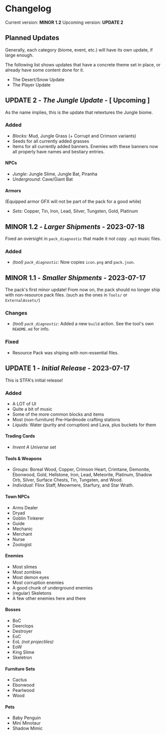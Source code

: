 # Changelog

Current version: **MINOR 1.2**
Upcoming version: **UPDATE 2**

## Planned Updates

Generally, each category (biome, event, etc.) will have its own update,
if large enough.

The following list shows updates that have a concrete theme set in place,
or already have some content done for it.

- The Desert/Snow Update
- The Player Update

## UPDATE 2 - _The Jungle Update_ - [ Upcoming ]

As the name implies, this is the update that retextures the Jungle biome.

### Added

- _Blocks:_ Mud, Jungle Grass (+ Corrupt and Crimson variants)
- Seeds for all currently added grasses
- Items for all currently added banners.
  Enemies with these banners now all properly have names and bestiary entries.

#### NPCs

- _Jungle:_ Jungle Slime, Jungle Bat, Piranha
- _Underground:_ Cave/Giant Bat

#### Armors

(Equipped armor GFX will not be part of the pack for a good while)

- _Sets:_ Copper, Tin, Iron, Lead, Silver, Tungsten, Gold, Platinum

## MINOR 1.2 - _Larger Shipments_ - 2023-07-18

Fixed an oversight in `pack_diagnostic`
that made it not copy `.mp3` music files.

### Added

- _(tool) `pack_diagnostic`:_ Now copies `icon.png` and `pack.json`.

## MINOR 1.1 - _Smaller Shipments_ - 2023-07-17

The pack's first minor update!
From now on, the pack should no longer ship with non-resource pack files.
(such as the ones in `Tools/` or `ExternalAssets/`)

### Changes

- _(tool) `pack_diagnostic`:_
  Added a new `build` action. See the tool's own `README.md` for info.

### Fixed

- Resource Pack was shiping with non-essential files.

## UPDATE 1 - _Initial Release_ - 2023-07-17

This is STFA's initial release!

### Added

- A LOT of UI
- Quite a bit of music
- Some of the more common blocks and items
- Most (non-furniture) Pre-Hardmode crafting stations
- _Liquids:_ Water (purity and corruption) and Lava, plus buckets for them

#### Trading Cards

- _Invent A Universe_ set

#### Tools & Weapons

- _Groups:_
  Boreal Wood, Copper, Crimson Heart, Crimtane, Demonite, Ebonwood, Gold,
  Hellstone, Iron, Lead, Meteorite, Platinum, Shadow Orb, Silver,
  Surface Chests, Tin, Tungsten, and Wood.
- _Individual:_
  Flinx Staff, Meowmere, Starfury, and Star Wrath.

#### Town NPCs

- Arms Dealer
- Dryad
- Goblin Tinkerer
- Guide
- Mechanic
- Merchant
- Nurse
- Zoologist

#### Enemies

- Most slimes
- Most zombies
- Most demon eyes
- Most corruption enemies
- A good chunk of underground enemies
- (regular) Skeletons
- A few other enemies here and there

#### Bosses

- BoC
- Deerclops
- Destroyer
- EoC
- EoL _(not projectiles)_
- EoW
- King Slime
- Skeletron

#### Furniture Sets

- Cactus
- Ebonwood
- Pearlwood
- Wood

#### Pets

- Baby Penguin
- Mini Minotaur
- Shadow Mimic
